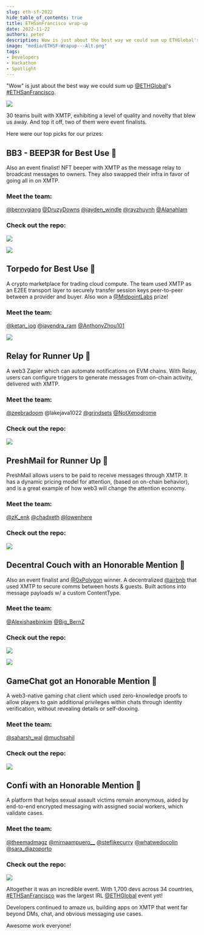 ```yaml
---
slug: eth-sf-2022
hide_table_of_contents: true
title: ETHSanFrancisco wrap-up
date: 2022-11-22
authors: peter
description: Wow is just about the best way we could sum up ETHGlobal's ETHSanFrancisco.
image: "media/ETHSF-Wrapup---Alt.png"
tags:
- Developers
- Hackathon
- Spotlight
---
```


"Wow" is just about the best way we could sum up [@ETHGlobal](https://twitter.com/ETHGlobal)'s [#ETHSanFrancisco](https://twitter.com/hashtag/ETHSanFrancisco?src=hashtag_click).

![](media/ETHSF-Wrapup---Alt.png)

<!--truncate-->

30 teams built with XMTP, exhibiting a level of quality and novelty that blew us away. And top it off, two of them were event finalists.

Here were our top picks for our prizes:


## BB3 - BEEP3R for Best Use 🥇

Also an event finalist! NFT beeper with XMTP as the message relay to broadcast messages to owners. They also swapped their infra in favor of going all in on XMTP.


### Meet the team:

[@bennygiang](https://twitter.com/BennyGiang) [@DruzyDowns](https://twitter.com/DruzyDowns) [@jayden_windle](https://twitter.com/jayden_windle) [@rayzhuynh](https://twitter.com/RayzHuynh) [@Alanahlam](https://twitter.com/alanahlam)


### Check out the repo:

[![](media/beep3r-repo-card.png)](https://github.com/FUTUREPRIMITIVEXYZ/bb3-beep3r)

![](media/FhS69XDUUAABfRF.jpeg)


## Torpedo for Best Use 🥇

A crypto marketplace for trading cloud compute. The team used XMTP as an E2EE transport layer to securely transfer session keys peer-to-peer between a provider and buyer. Also won a [@MidpointLabs](https://twitter.com/MidpointLabs) prize!


### Meet the team:

[@ketan_jog](https://twitter.com/ketan_jog) [@jayendra_ram](https://twitter.com/jayendra_ram) [@AnthonyZhou101](https://twitter.com/AnthonyZhou101)

![](media/FhS69z4VIAAkdbK.jpeg)


## Relay for Runner Up 🥈

A web3 Zapier which can automate notifications on EVM chains. With Relay, users can configure triggers to generate messages from on-chain activity, delivered with XMTP.


### Meet the team:

[@zeebradoom](https://twitter.com/zeebradoom) @lakejava1022 [@grindsets](https://twitter.com/grindsets) [@NotXenodrome](https://twitter.com/NotXenodrome)


### Check out the repo:

[![](media/relay-repo-card.png)](https://github.com/agxmbhir/relay)


## PreshMail for Runner Up 🥈

PreshMail allows users to be paid to receive messages through XMTP. It has a dynamic pricing model for attention, (based on on-chain behavior), and is a great example of how web3 will change the attention economy.


### Meet the team:

[@zK_enk](https://twitter.com/zK_enk) [@chadxeth](https://twitter.com/chadxeth) [@lowenhere](https://twitter.com/lowenhere)


### Check out the repo:

[![](media/preshmail-repo-card.png)](https://github.com/Omegachads)


## Decentral Couch with an Honorable Mention 🥉

Also an event finalist and [@0xPolygon](https://twitter.com/0xPolygon) winner. A decentralized [@airbnb](https://twitter.com/Airbnb) that used XMTP to secure comms between hosts & guests. Built actions into message payloads w/ a custom ContentType.  


### Meet the team:

[@Alexishaebinkim](https://twitter.com/Alexishaebinkim) [@Big_BernZ](https://twitter.com/Big_BernZ)


### Check out the repo:

[![](media/decentralcouch-repo-card.png)](https://github.com/jeffzwang/ethsf)

![](media/FhS6-fUUUAIJ-3O.jpeg)


## GameChat got an Honorable Mention 🥉

A web3-native gaming chat client which used zero-knowledge proofs to allow players to gain additional privileges within chats through identity verification, without revealing details or self-doxxing.


### Meet the team:

[@saharsh_wal](https://twitter.com/saharsh_wal) [@muchsahil](https://twitter.com/muchsahil)


### Check out the repo:

[![](media/gamechat-repo-card.png)](https://github.com/orgs/ethsfX22/repositories)


## Confi with an Honorable Mention 🥉

A platform that helps sexual assault victims remain anonymous, aided by end-to-end encrypted messaging with assigned social workers, which validate cases.


### Meet the team:

[@theemadmagz](https://twitter.com/theemadmagz) [@mirnaampuero__](https://twitter.com/mirnaampuero__) [@steflikecurry](https://twitter.com/StefLikeCurry) [@whatwedocolin](https://twitter.com/whatwedocolin) [@sara_diazoporto](https://twitter.com/sara_diazoporto)


### Check out the repo:

[![](media/confi-repo-card.png)](https://github.com/SaraGabriela/Confi)


Altogether it was an incredible event. With 1,700 devs across 34 countries, [#ETHSanFrancisco](https://twitter.com/hashtag/ETHSanFrancisco?src=hashtag_click) was the largest IRL [@ETHGlobal](https://twitter.com/ETHGlobal) event yet!

Developers continued to amaze us, building apps on XMTP that went far beyond DMs, chat, and obvious messaging use cases.

Awesome work everyone!
